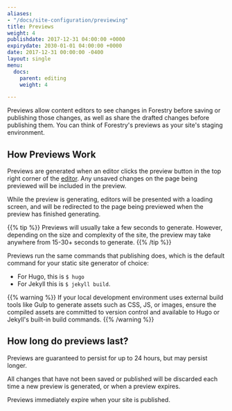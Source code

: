 ```yaml
---
aliases:
- "/docs/site-configuration/previewing"
title: Previews
weight: 4
publishdate: 2017-12-31 04:00:00 +0000
expirydate: 2030-01-01 04:00:00 +0000
date: 2017-12-31 00:00:00 -0400
layout: single
menu:
  docs:
    parent: editing
    weight: 4

---
```

Previews allow content editors to see changes in Forestry before saving or publishing those changes, as well as share the drafted changes before publishing them. You can think of Forestry's previews as your site's staging environment.

## How Previews Work

Previews are generated when an editor clicks the preview button in the top right corner of the [editor](/docs/editing/markdown-editor/). Any unsaved changes on the page being previewed will be included in the preview.

While the preview is generating, editors will be presented with a loading screen, and will be redirected to the page being previewed when the preview has finished generating.

{{% tip %}} Previews will usually take a few seconds to generate. However, depending on the size and complexity of the site, the preview may take anywhere from 15-30+ seconds to generate. {{% /tip %}}

Previews run the same commands that publishing does, which is the default command for your static site generator of choice:

* For Hugo, this is `$ hugo`
* For Jekyll this is `$ jekyll build`.

{{% warning %}}
If your local development environment uses external build tools like Gulp to generate assets such as CSS, JS, or images, ensure the compiled assets are committed to version control and available to Hugo or Jekyll's built-in build commands.
{{% /warning %}}

## How long do previews last?

Previews are guaranteed to persist for up to 24 hours, but may persist longer.

All changes that have not been saved or published will be discarded each time a new preview is generated, or when a preview expires.

Previews immediately expire when your site is published.